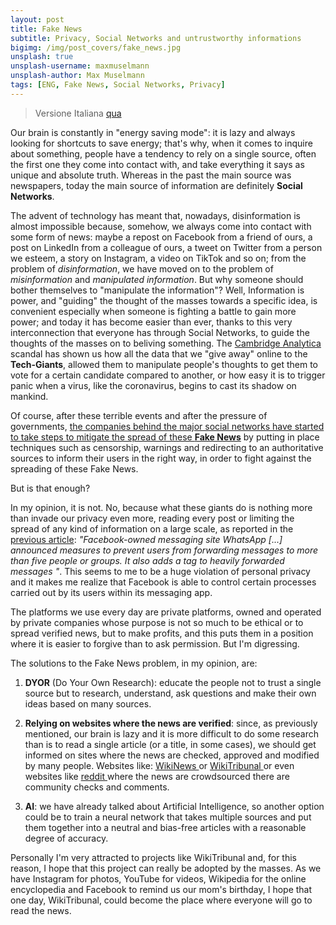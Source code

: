 ```yaml
---
layout: post
title: Fake News
subtitle: Privacy, Social Networks and untrustworthy informations
bigimg: /img/post_covers/fake_news.jpg
unsplash: true
unsplash-username: maxmuselmann
unsplash-author: Max Muselmann
tags: [ENG, Fake News, Social Networks, Privacy]
---
```


> Versione Italiana [qua](/2020-02-03-fake-news-ita)

Our brain is constantly in "energy saving mode": it is lazy and always looking for shortcuts to save energy; that's why, when it comes to inquire about something, people have a tendency to rely on a single source, often the first one they come into contact with, and take everything it says as unique and absolute truth. 
Whereas in the past the main source was newspapers, today the main source of information are definitely **Social Networks**. 

The advent of technology has meant that, nowadays, disinformation is almost impossible because, somehow, we always come into contact with some form of news: maybe a repost on Facebook from a friend of ours, a post on LinkedIn from a colleague of ours, a tweet on Twitter from a person we esteem, a story on Instagram, a video on TikTok and so on; from the problem of *disinformation*, we have moved on to the problem of *misinformation* and *manipulated information*.
But why someone should bother themselves to "manipulate the information"? Well, Information is power, and "guiding" the thought of the masses towards a specific idea, is convenient especially when someone is fighting a battle to gain more power; and today it has become easier than ever, thanks to this very interconnection that everyone has through Social Networks, to guide the thoughts of the masses on to beliving something. 
The <a href="https://en.wikipedia.org/wiki/Facebook%E2%80%93Cambridge_Analytica_data_scandal" target="_blank">Cambridge Analytica</a> scandal has shown us how all the data that we "give away" online to the **Tech-Giants**, allowed them to manipulate people's thoughts to get them to vote for a certain candidate compared to another, or how easy it is to trigger panic when a virus, like the coronavirus, begins to cast its shadow on mankind.

Of course, after these terrible events and after the pressure of governments, <a href="https://www.bbc.com/news/technology-51337357" target="_blank">the companies behind the major social networks have started to take steps to mitigate the spread of these **Fake News**</a> by putting in place techniques such as censorship, warnings and redirecting to an authoritative sources to inform their users in the right way, in order to fight against the spreading of these Fake News.

But is that enough?

In my opinion, it is not.
No, because what these giants do is nothing more than invade our privacy even more, reading every post or limiting the spread of any kind of information on a large scale, as reported in the <a href="https://www.bbc.com/news/technology-51337357" target="_blank">previous article</a>: *"Facebook-owned messaging site WhatsApp [...] announced measures to prevent users from forwarding messages to more than five people or groups. It also adds a tag to heavily forwarded messages "*. This seems to me to be a huge violation of personal privacy and it makes me realize that Facebook is able to control certain processes carried out by its users within its messaging app.

The platforms we use every day are private platforms, owned and operated by private companies whose purpose is not so much to be ethical or to spread verified news, but to make profits, and this puts them in a position where it is easier to forgive than to ask permission. But I'm digressing.

The solutions to the Fake News problem, in my opinion, are:

1. **DYOR** (Do Your Own Research): educate the people not to trust a single source but to research, understand, ask questions and make their own ideas based on many sources.

2. **Relying on websites where the news are verified**: since, as previously mentioned, our brain is lazy and it is more difficult to do some research than is to read a single article (or a title, in some cases), we should get informed on sites where the news are checked, approved and modified by many people. Websites like: <a href="https://wikinews.org" target="_blank"> WikiNews </a> or <a href="https://wt.social" target="_blank"> WikiTribunal </a> or even websites like <a href="https://reddit.com" target="_blank"> reddit </a> where the news are crowdsourced there are community checks and comments.

3. **AI**: we have already talked about Artificial Intelligence, so another option could be to train a neural network that takes multiple sources and put them together into a neutral and bias-free articles with a reasonable degree of accuracy.

Personally I'm very attracted to projects like WikiTribunal and, for this reason, I hope that this project can really be adopted by the masses.
As we have Instagram for photos, YouTube for videos, Wikipedia for the online encyclopedia and Facebook to remind us our mom's birthday, I hope that one day, WikiTribunal, could become the place where everyone will go to read the news.